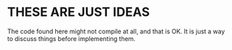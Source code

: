 # THESE ARE JUST IDEAS

The code found here might not compile at all, 
and that is OK. It is just a way to discuss things
before implementing them.
